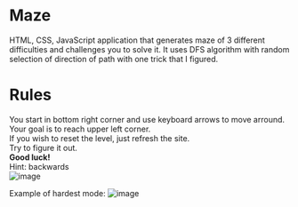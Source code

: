 # Maze
HTML, CSS, JavaScript application that generates maze of 3 different difficulties and challenges you to solve it.
It uses DFS algorithm with random selection of direction of path with one trick that I figured.
# Rules
You start in bottom right corner and use keyboard arrows to move arround.<br />
Your goal is to reach upper left corner. <br />
If you wish to reset the level, just refresh the site. <br />
Try to figure it out.<br />
**Good luck!**<br />
Hint: backwards<br />
![image](https://github.com/user-attachments/assets/ca82f5ad-7c54-4090-ba6a-f930c664a9e3)

Example of hardest mode:
![image](https://github.com/user-attachments/assets/fd5c13e4-e9e1-494a-a557-f81253ade56d)


